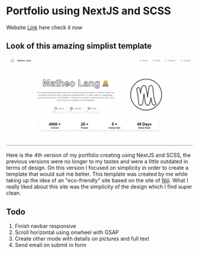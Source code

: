 # Portfolio using NextJS and SCSS

Website [Link](https://matsuel.netlify.app) here check it now

## Look of this amazing simplist template

![Overview](./src/assets/overview.png)

Here is the 4th version of my portfolio creating using NextJS and SCSS, the previous versions were no longer to my tastes and were a little outdated in terms of design. On this version I focused on simplicity in order to create a template that would suit me better. This template was created by me while taking up the idea of ​​an "eco-friendly" site based on the site of [Niji](https://www.niji.fr/fr/).
What I really liked about this site was the simplicity of the design which I find super clean.

## Todo

1. Finish navbar responsive
2. Scroll horizontal using onwheel with GSAP
3. Create other mode with details on pictures and full text
4. Send email on submit in form